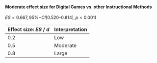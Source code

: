 

#### Moderate effect size for Digital Games vs. other Instructional Methods 
$ES = 0.667, 95$%$-CI [0.520–0.814], p < 0.001)$ 




| Effect size: $ES$ / $d$ | Interpretation |
| ----------------------- | -------------- |
| $0.2$                   | Low            |
| $0.5$                   | Moderate       |
| $0.8$                   | Large          |













